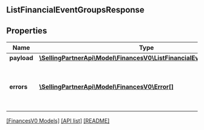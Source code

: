 ## ListFinancialEventGroupsResponse

## Properties

Name | Type | Description | Notes
------------ | ------------- | ------------- | -------------
**payload** | [**\SellingPartnerApi\Model\FinancesV0\ListFinancialEventGroupsPayload**](ListFinancialEventGroupsPayload.md) |  | [optional]
**errors** | [**\SellingPartnerApi\Model\FinancesV0\Error[]**](Error.md) | A list of error responses returned when a request is unsuccessful. | [optional]

[[FinancesV0 Models]](../) [[API list]](../../Api) [[README]](../../../README.md)
